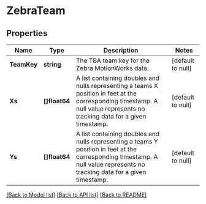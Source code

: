 # ZebraTeam

## Properties
Name | Type | Description | Notes
------------ | ------------- | ------------- | -------------
**TeamKey** | **string** | The TBA team key for the Zebra MotionWorks data. | [default to null]
**Xs** | **[]float64** | A list containing doubles and nulls representing a teams X position in feet at the corresponding timestamp. A null value represents no tracking data for a given timestamp. | [default to null]
**Ys** | **[]float64** | A list containing doubles and nulls representing a teams Y position in feet at the corresponding timestamp. A null value represents no tracking data for a given timestamp. | [default to null]

[[Back to Model list]](../README.md#documentation-for-models) [[Back to API list]](../README.md#documentation-for-api-endpoints) [[Back to README]](../README.md)

